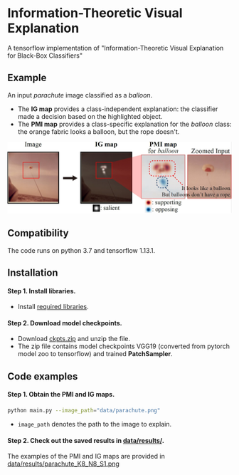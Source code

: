 # Information-Theoretic Visual Explanation
A tensorflow implementation of "Information-Theoretic Visual Explanation for Black-Box Classifiers"


## Example
An input *parachute* image classified as a *balloon*.

- The **IG map** provides a class-independent explanation: the classifier made a decision based on the highlighted object.
- The **PMI map** provides a class-specific explanation for the *balloon* class: the orange fabric looks a balloon, but the rope doesn't.


![Parachute](data/example.jpg)


## Compatibility

The code runs on python 3.7 and tensorflow 1.13.1.
 

## Installation


#### Step 1. Install libraries.
- Install [required libraries](requirements.txt).

#### Step 2. Download model checkpoints.
- Download [ckpts.zip](https://drive.google.com/file/d/1xa8PVlsy6TRuT2EdFI3Z_loWwOhGRq8U/view?usp=sharing) and unzip the file.
- The zip file contains model checkpoints VGG19 (converted from pytorch model zoo to tensorflow) and trained **PatchSampler**. 


## Code examples

#### Step 1. Obtain the PMI and IG maps.

```bash
python main.py --image_path="data/parachute.png"
```

- `image_path` denotes the path to the image to explain.


#### Step 2. Check out the saved results in [data/results/](data/results).

The examples of the PMI and IG maps are provided in [data/results/parachute_K8_N8_S1.png](data/results/parachute_K8_N8_S1.png)
